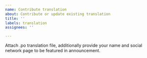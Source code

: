 ```yaml
---
name: Contribute translation
about: Contribute or update existing translation
title: ''
labels: translation
assignees: ''

---
```


Attach .po translation file, additionally provide your name and social network page to be featured in announcement.
